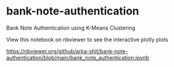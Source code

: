 # bank-note-authentication
Bank Note Authentication using K-Means Clustering

View this notebook on nbviewer to see the interactive plotly plots

https://nbviewer.org/github/arka-shit/bank-note-authentication/blob/main/bank_note_authentication.ipynb
